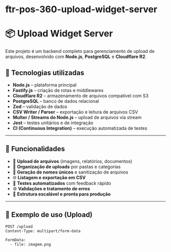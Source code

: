 # ftr-pos-360-upload-widget-server

# 📦 Upload Widget Server

Este projeto é um backend completo para gerenciamento de upload de arquivos, desenvolvido com **Node.js**, **PostgreSQL** e **Cloudflare R2**.

## 🧰 Tecnologias utilizadas

- **Node.js** – plataforma principal
- **Fastify.js** – criação de rotas e middlewares
- **Cloudflare R2** – armazenamento de arquivos compatível com S3
- **PostgreSQL** – banco de dados relacional
- **Zod** – validação de dados
- **CSV Writer / Parser** – exportação e leitura de arquivos CSV
- **Multer / Streams do Node.js** – upload de arquivos via stream
- **Jest** – testes unitários e de integração
- **CI (Continuous Integration)** – execução automatizada de testes

---

## 🚀 Funcionalidades

- 📁 **Upload de arquivos** (imagens, relatórios, documentos)
- 📂 **Organização de uploads** por pastas e categorias
- 🔐 **Geração de nomes únicos** e sanitização de arquivos
- 🌐 **Listagem e exportação em CSV**
- 🧪 **Testes automatizados** com feedback rápido
- ⚙️ **Validações e tratamento de erros**
- 🧱 **Estrutura escalável e pronta para produção**

---

## 📸 Exemplo de uso (Upload)

```http
POST /upload
Content-Type: multipart/form-data

FormData:
  - file: imagem.png
